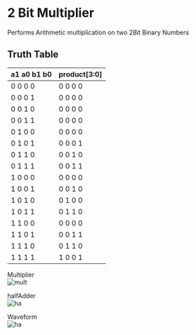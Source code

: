 # 2 Bit Multiplier

Performs Arithmetic multiplication on two 2Bit Binary Numbers
## Truth Table  

a1 a0 b1 b0 | product[3:0]
------------|-------------  
0  0  0  0  | 0 0 0 0  
0  0  0  1  | 0 0 0 0  
0  0  1  0  | 0 0 0 0  
0  0  1  1  | 0 0 0 0  
0  1  0  0  | 0 0 0 0  
0  1  0  1  | 0 0 0 1  
0  1  1  0  | 0 0 1 0  
0  1  1  1  | 0 0 1 1  
1  0  0  0  | 0 0 0 0  
1  0  0  1  | 0 0 1 0  
1  0  1  0  | 0 1 0 0  
1  0  1  1  | 0 1 1 0  
1  1  0  0  | 0 0 0 0  
1  1  0  1  | 0 0 1 1  
1  1  1  0  | 0 1 1 0  
1  1  1  1  | 1 0 0 1   

Multiplier  
![mult](https://github.com/AbhijitBaral/VerilogDigitalDesigns/blob/main/2BitMultiplier/Schem/schem.png)  


halfAdder  
![ha]()

Waveform  
![ha](https://github.com/AbhijitBaral/VerilogDigitalDesigns/blob/main/2BitMultiplier/Schem/waveform.png)

